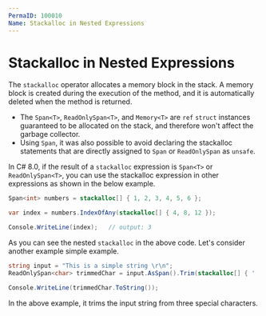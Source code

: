 ```yaml
---
PermaID: 100010
Name: Stackalloc in Nested Expressions
---
```


# Stackalloc in Nested Expressions

The `stackalloc` operator allocates a memory block in the stack. A memory block is created during the execution of the method, and it is automatically deleted when the method is returned.

 - The `Span<T>`, `ReadOnlySpan<T>`, and `Memory<T>` are `ref` `struct` instances guaranteed to be allocated on the stack, and therefore won't affect the garbage collector. 
 - Using `Span`, it was also possible to avoid declaring the stackalloc statements that are directly assigned to `Span` or `ReadOnlySpan` as `unsafe`.

In C# 8.0, if the result of a `stackalloc` expression is `Span<T>` or `ReadOnlySpan<T>`, you can use the stackalloc expression in other expressions as shown in the below example.

```csharp
Span<int> numbers = stackalloc[] { 1, 2, 3, 4, 5, 6 };

var index = numbers.IndexOfAny(stackalloc[] { 4, 8, 12 });

Console.WriteLine(index);   // output: 3  
```

As you can see the nested `stackalloc` in the above code. Let's consider another example simple example.

```csharp
string input = "This is a simple string \r\n";
ReadOnlySpan<char> trimmedChar = input.AsSpan().Trim(stackalloc[] { ' ', '\r', '\n' });

Console.WriteLine(trimmedChar.ToString());
``` 

In the above example, it trims the input string from three special characters.
